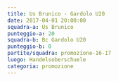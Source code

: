 ```yaml
---
title: Us Brunico - Gardolo U20
date: 2017-04-01 20:00:00
squadra-a: Us Brunico
punteggio-a: 20
squadra-b: Bc Gardolo U20
punteggio-b: 0
partite/squadra: promozione-16-17
luogo: Handelsoberschuele
categoria: promozione
---
```

